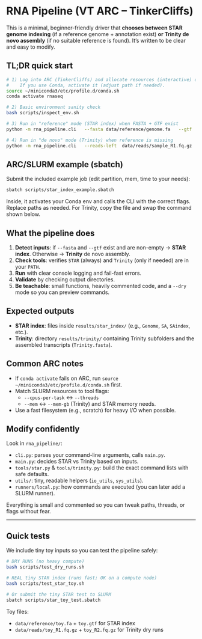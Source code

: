 
# RNA Pipeline (VT ARC – TinkerCliffs)

This is a minimal, beginner-friendly driver that **chooses between STAR genome indexing** (if a reference genome + annotation exist) **or Trinity de novo assembly** (if no suitable reference is found). It’s written to be clear and easy to modify.

## TL;DR quick start

```bash
# 1) Log into ARC (TinkerCliffs) and allocate resources (interactive) or use sbatch.
#    If you use Conda, activate it (adjust path if needed).
source ~/miniconda3/etc/profile.d/conda.sh
conda activate rnaseq

# 2) Basic environment sanity check
bash scripts/inspect_env.sh

# 3) Run in "reference" mode (STAR index) when FASTA + GTF exist
python -m rna_pipeline.cli   --fasta data/reference/genome.fa   --gtf   data/reference/genes.gtf   --outdir results/star_index   --threads 16   --readlen 150

# 4) Run in "de novo" mode (Trinity) when reference is missing
python -m rna_pipeline.cli   --reads-left  data/reads/sample_R1.fq.gz   --reads-right data/reads/sample_R2.fq.gz   --outdir results/trinity   --threads 16   --mem-gb 64
```

## ARC/SLURM example (sbatch)

Submit the included example job (edit partition, mem, time to your needs):

```bash
sbatch scripts/star_index_example.sbatch
```

Inside, it activates your Conda env and calls the CLI with the correct flags. Replace paths as needed. For Trinity, copy the file and swap the command shown below.

## What the pipeline does

1. **Detect inputs**: if `--fasta` and `--gtf` exist and are non-empty → **STAR index**. Otherwise → **Trinity** de novo assembly.
2. **Check tools**: verifies `STAR` (always) and `Trinity` (only if needed) are in your `PATH`.
3. **Run** with clear console logging and fail-fast errors.
4. **Validate** by checking output directories.
5. **Be teachable**: small functions, heavily commented code, and a `--dry` mode so you can preview commands.

## Expected outputs

- **STAR index**: files inside `results/star_index/` (e.g., `Genome`, `SA`, `SAindex`, etc.).
- **Trinity**: directory `results/trinity/` containing Trinity subfolders and the assembled transcripts (`Trinity.fasta`).

## Common ARC notes

- If `conda activate` fails on ARC, run `source ~/miniconda3/etc/profile.d/conda.sh` first.
- Match SLURM resources to tool flags:
  - `--cpus-per-task` ↔ `--threads`
  - `--mem` ↔ `--mem-gb` (Trinity) and STAR memory needs.
- Use a fast filesystem (e.g., scratch) for heavy I/O when possible.

## Modify confidently

Look in `rna_pipeline/`:
- `cli.py`: parses your command-line arguments, calls `main.py`.
- `main.py`: decides STAR vs Trinity based on inputs.
- `tools/star.py` & `tools/trinity.py`: build the exact command lists with safe defaults.
- `utils/`: tiny, readable helpers (`io_utils`, `sys_utils`).
- `runners/local.py`: how commands are executed (you can later add a SLURM runner).

Everything is small and commented so you can tweak paths, threads, or flags without fear.

---
## Quick tests

We include tiny toy inputs so you can test the pipeline safely:

```bash
# DRY RUNS (no heavy compute)
bash scripts/test_dry_runs.sh

# REAL tiny STAR index (runs fast; OK on a compute node)
bash scripts/test_star_toy.sh

# Or submit the tiny STAR test to SLURM
sbatch scripts/star_toy_test.sbatch
```
Toy files:
- `data/reference/toy.fa` + `toy.gtf` for STAR index
- `data/reads/toy_R1.fq.gz` + `toy_R2.fq.gz` for Trinity dry runs
